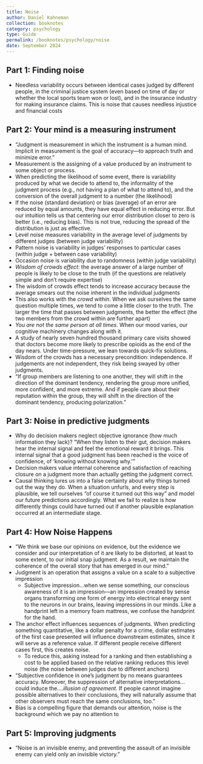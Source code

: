 ```yaml
---
title: Noise
author: Daniel Kahneman
collection: booknotes
category: psychology
type: Guide
permalink: /booknotes/psychology/noise
date: September 2024
---
```


## Part 1: Finding noise
*	Needless variability occurs between identical cases judged by different people, in the criminal justice system (even based on time of day or whether the local sports team won or lost), and in the insurance industry for making insurance claims. This is noise that causes needless injustice and financial costs
## Part 2: Your mind is a measuring instrument
*	“Judgment is measurement in which the instrument is a human mind. Implicit in measurement is the goal of accuracy—to approach truth and minimize error.”
*	Measurement is the assigning of a value produced by an instrument to some object or process.
*	When predicting the likelihood of some event, there is variability produced by what we decide to attend to, the informality of the judgment process (e.g., not having a plan of what to attend to), and the conversion of the overall judgment to a number (the likelihood)
*	If the noise (standard deviation) or bias (average) of an error are reduced by equal amounts, they have equal effect in reducing error. But our intuition tells us that centering our error distribution closer to zero is better (i.e., reducing bias). This is not true, reducing the spread of the distribution is just as effective.
*	Level noise measures variability in the average level of judgments by different judges (between judge variability)
*	Pattern noise is variability in judges’ responses to particular cases (within judge + between case variability)
*	Occasion noise is variability due to randomness (within judge variability)
*	*Wisdom of crowds effect*: the average answer of a large number of people is likely to be close to the truth (if the questions are relatively simple and don’t require expertise)
*	The wisdom of crowds effect tends to increase accuracy because the average smears out the noise inherent in the individual judgments
*	This also works with the *crowd within*. When we ask ourselves the same question multiple times, we tend to come a little closer to the truth. The larger the time that passes between judgments, the better the effect (the two members from the crowd within are further apart)
*	*You are not the same person at all times*. When our mood varies, our cognitive machinery changes along with it.
*	A study of nearly seven hundred thousand primary care visits showed that doctors become more likely to prescribe opioids as the end of the day nears. Under time-pressure, we lean towards quick-fix solutions.
*	Wisdom of the crowds has a necessary precondition: independence. If judgements are not independent, they risk being swayed by other judgments.
*	“If group members are listening to one another, they will shift in the direction of the dominant tendency, rendering the group more unified, more confident, and more extreme. And if people care about their reputation within the group, they will shift in the direction of the dominant tendency, producing polarization.”
## Part 3: Noise in predictive judgments
* Why do decision makers neglect objective ignorance (how much information they lack)? “When they listen to their gut, decision makers hear the internal signal and feel the emotional reward it brings. This internal signal that a good judgment has been reached is the voice of confidence, of ‘knowing without knowing why.’”
* Decision makers value internal coherence and satisfaction of reaching closure on a judgment more than actually getting the judgment correct.
* Causal thinking lures us into a false certainty about why things turned out the way they do. When a situation unfurls, and every step is plausible, we tell ourselves “of course it turned out this way” and model our future predictions accordingly. What we fail to realize is how differently things could have turned out if another plausible explanation occurred at an intermediate stage.
## Part 4: How Noise Happens
* “We think we base our opinions on evidence, but the evidence we consider and our interpretation of it are likely to be distorted, at least to some extent, to our initial snap judgment. As a result, we maintain the coherence of the overall story that has emerged in our mind.”
* Judgment is an operation that assigns a value on a scale to a subjective impression
    * Subjective impression…when we sense something, our conscious awareness of it is an impression—an impression created by sense organs transforming one form of energy into electrical energy sent to the neurons in our brains, leaving impressions in our minds. Like a handprint left in a memory foam mattress, we confuse the handprint for the hand.
* The anchor effect influences sequences of judgments. When predicting something quantitative, like a dollar penalty for a crime, dollar estimates of the first case presented will influence downstream estimates, since it will serve as a reference value. If different people receive different cases first, this creates noise.
    * To reduce this, asking instead for a ranking and then establishing a cost to be applied based on the relative ranking reduces this level noise (the noise between judges due to different anchors)
 * “Subjective confidence in one’s judgment by no means guarantees accuracy. Moreover, the suppression of alternative interpretations…could induce the….*illusion of agreement*. If people cannot imagine possible alternatives to their conclusions, they will naturally assume that other observers must reach the same conclusions, too.”
 * Bias is a compelling figure that demands our attention, noise is the background which we pay no attention to
## Part 5: Improving judgments
* “Noise is an invisible enemy, and preventing the assault of an invisible enemy can yield only an invisible victory.”
